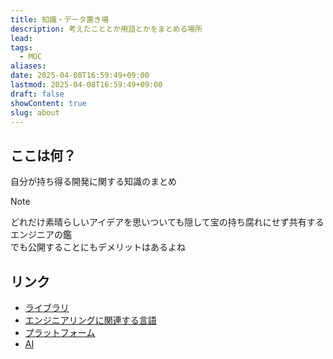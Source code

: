 ```yaml
---
title: 知識・データ置き場
description: 考えたこととか用語とかをまとめる場所
lead: 
tags:
  - MOC
aliases: 
date: 2025-04-08T16:59:49+09:00
lastmod: 2025-04-08T16:59:49+09:00
draft: false
showContent: true
slug: about
---
```

## ここは何？
自分が持ち得る開発に関する知識のまとめ

> [!note]
> どれだけ素晴らしいアイデアを思いついても隠して宝の持ち腐れにせず共有するエンジニアの鑑<br>
> でも公開することにもデメリットはあるよね

## リンク
- [ライブラリ](libs/ライブラリ.md)
- [エンジニアリングに関連する言語](lang/エンジニアリングに関連する言語.md)
- [プラットフォーム](platform/プラットフォーム.md)
- [AI](AI/AI.md)